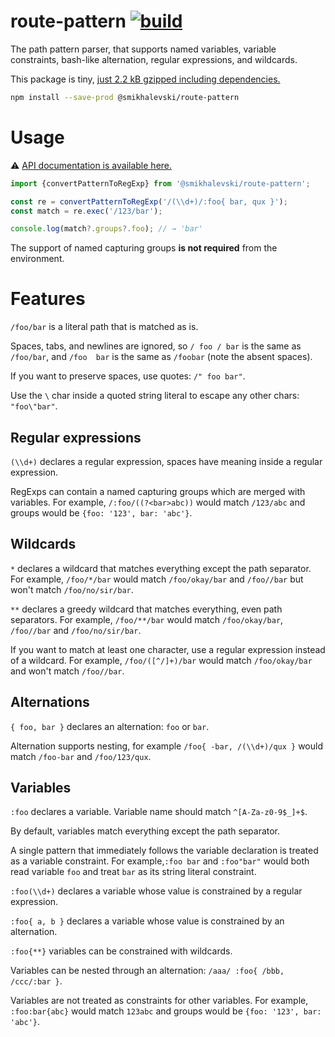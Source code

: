 # route-pattern [![build](https://github.com/smikhalevski/route-pattern/actions/workflows/master.yml/badge.svg?branch=master&event=push)](https://github.com/smikhalevski/route-pattern/actions/workflows/master.yml)

The path pattern parser, that supports named variables, variable constraints, bash-like alternation, regular
expressions, and wildcards.

This package is
tiny, [just 2.2 kB gzipped including dependencies.](https://bundlephobia.com/package/@smikhalevski/route-pattern)

```sh
npm install --save-prod @smikhalevski/route-pattern
```

# Usage

⚠️ [API documentation is available here.](https://smikhalevski.github.io/route-pattern/)

```ts
import {convertPatternToRegExp} from '@smikhalevski/route-pattern';

const re = convertPatternToRegExp('/(\\d+)/:foo{ bar, qux }');
const match = re.exec('/123/bar');

console.log(match?.groups?.foo); // → 'bar'
```

The support of named capturing groups **is not required** from the environment.

# Features

`/foo/bar` is a literal path that is matched as is.

Spaces, tabs, and newlines are ignored, so `/ foo / bar` is the same as `/foo/bar`, and `/foo  bar` is the same
as `/foobar` (note the absent spaces).

If you want to preserve spaces, use quotes: `/" foo bar"`.

Use the `\` char inside a quoted string literal to escape any other chars: `"foo\"bar"`.

## Regular expressions

`(\\d+)` declares a regular expression, spaces have meaning inside a regular expression.

RegExps can contain a named capturing groups which are merged with variables. For example, `/:foo/((?<bar>abc))` would
match `/123/abc` and groups would be `{foo: '123', bar: 'abc'}`.

## Wildcards

`*` declares a wildcard that matches everything except the path separator. For example, `/foo/*/bar` would
match `/foo/okay/bar` and `/foo//bar` but won't match `/foo/no/sir/bar`.

`**` declares a greedy wildcard that matches everything, even path separators. For example, `/foo/**/bar` would
match `/foo/okay/bar`, `/foo//bar` and `/foo/no/sir/bar`.

If you want to match at least one character, use a regular expression instead of a wildcard. For
example, `/foo/([^/]+)/bar` would match `/foo/okay/bar` and won't match `/foo//bar`.

## Alternations

`{ foo, bar }` declares an alternation: `foo` or `bar`.

Alternation supports nesting, for example `/foo{ -bar, /(\\d+)/qux }` would match `/foo-bar` and `/foo/123/qux`.

## Variables

`:foo` declares a variable. Variable name should match `^[A-Za-z0-9$_]+$`.

By default, variables match everything except the path separator.

A single pattern that immediately follows the variable declaration is treated as a variable constraint. For
example,`:foo bar` and `:foo"bar"` would both read variable `foo` and treat `bar` as its string literal constraint.

`:foo(\\d+)` declares a variable whose value is constrained by a regular expression.

`:foo{ a, b }` declares a variable whose value is constrained by an alternation.

`:foo{**}` variables can be constrained with wildcards.

Variables can be nested through an alternation: `/aaa/ :foo{ /bbb, /ccc/:bar }`.

Variables are not treated as constraints for other variables. For example, `:foo:bar{abc}` would match `123abc` and
groups would be `{foo: '123', bar: 'abc'}`.
